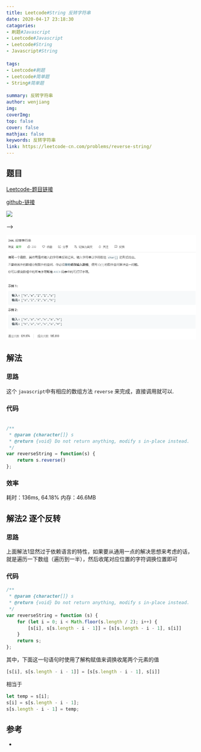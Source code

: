 ```yaml
---
title: Leetcode#String 反转字符串
date: 2020-04-17 23:18:30 
catagories: 
- 刷题#Javascript 
- Leetcode#Javascript 
- Leetcode#String 
- Javascript#String 

tags: 
- Leetcode#刷题 
- Leetcode#简单题
- String#简单题

summary: 反转字符串
author: wenjiang
img: 
coverImg: 
top: false
cover: false
mathjax: false
keywords: 反转字符串
link: https://leetcode-cn.com/problems/reverse-string/
---
```


## 题目

[Leetcode-题目链接](https://leetcode-cn.com/problems/reverse-string/)   

[github-链接](https://github.com/WenJiang99/leetcode/tree/master/String/reverseString)

![](./problem.png)   
<!-- <--! select a type of post img ref --> -->
<!-- ![](https://raw.githubusercontent.com/WenJiang99/leetcode/master/String/reverseString/problem.png)    -->
![](./readme/problem.png)

## 解法

### 思路

这个 `javascript`中有相应的数组方法 `reverse` 来完成，直接调用就可以.

### 代码
```js 

/**
 * @param {character[]} s
 * @return {void} Do not return anything, modify s in-place instead.
 */
var reverseString = function(s) {
    return s.reverse()
};

```

### 效率
耗时：136ms, 64.18%
内存：46.6MB

## 解法2 逐个反转

### 思路
上面解法1显然过于依赖语言的特性，如果要从通用一点的解决思想来考虑的话，就是遍历一下数组（遍历到一半），然后收尾对应位置的字符调换位置即可

### 代码

```js
/**
 * @param {character[]} s
 * @return {void} Do not return anything, modify s in-place instead.
 */
var reverseString = function (s) {
    for (let i = 0; i < Math.floor(s.length / 2); i++) {
        [s[i], s[s.length - i - 1]] = [s[s.length - i - 1], s[i]]
    }
    return s;
};
```

其中，下面这一句语句时使用了解构赋值来调换收尾两个元素的值
```js
[s[i], s[s.length - i - 1]] = [s[s.length - i - 1], s[i]]
```

相当于
```js
let temp = s[i];
s[i] = s[s.length - i - 1];
s[s.length - i - 1] = temp;
```

## 参考

- []()


